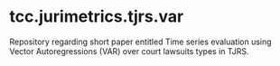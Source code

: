 # tcc.jurimetrics.tjrs.var
Repository regarding short paper entitled Time series evaluation using Vector Autoregressions (VAR) over court lawsuits types in TJRS.
